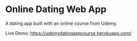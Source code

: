 # Online Dating Web App

A dating app built with an online course from Udemy.

Live Demo: https://udemydatingappcourse.herokuapp.com/
